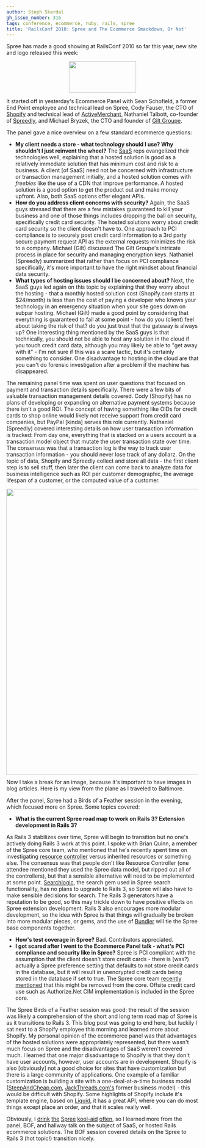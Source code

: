 ```yaml
---
author: Steph Skardal
gh_issue_number: 316
tags: conference, ecommerce, ruby, rails, spree
title: 'RailsConf 2010: Spree and The Ecommerce Smackdown, Or Not'
---
```


Spree has made a good showing at RailsConf 2010 so far this year, new site and logo released this week:

<a href="http://spreecommerce.com/"><img alt="" border="0" id="BLOGGER_PHOTO_ID_5480830761567477442" src="/blog/2010/06/09/railsconf-2010-ecommerce-smackdown/image-0.png" style="display:block; margin:0px auto 10px; text-align:center;cursor:pointer; cursor:hand;width: 176px; height: 82px;"/></a>

It started off in yesterday's Ecommerce Panel with Sean Schofield, a former End Point employee and technical lead on Spree, Cody Fauser, the CTO of [Shopify](http://www.shopify.com/) and technical lead of [ActiveMerchant](http://www.activemerchant.org/), Nathaniel Talbott, co-founder of [Spreedly](https://spreedly.com/), and Michael Bryzek, the CTO and founder of [Gilt Groupe](http://www.gilt.com/).

The panel gave a nice overview on a few standard ecommerce questions:

- **My client needs a store - what technology should I use? Why shouldn't I just reinvent the wheel?**
The [SaaS](http://en.wikipedia.org/wiki/Software_as_a_service) reps evangelized their technologies well, explaining that a hosted solution is good as a relatively immediate solution that has minimum cost and risk to a business. A client [of SaaS] need not be concerned with infrastructure or transaction management initially, and a hosted solution comes with *freebies* like the use of a CDN that improve performance. A hosted solution is a good option to get the product out and make money upfront. Also, both SaaS options offer elegant APIs.
- **How do you address client concerns with security?**
Again, the SaaS guys stressed that there are a few mistakes guaranteed to kill your business and one of those things includes dropping the ball on security, specifically credit card security. The hosted solutions worry about credit card security so the client doesn't have to. One approach to PCI compliance is to securely post credit card information to a 3rd party secure payment request API as the external requests minimizes the risk to a company. Michael (Gilt) discussed The Gilt Groupe's intricate process in place for security and managing encryption keys. Nathaniel (Spreedly) summarized that rather than focus on PCI compliance specifically, it's more important to have the right mindset about financial data security.
- **What types of hosting issues should I be concerned about?**
Next, the SaaS guys led again on this topic by explaining that they worry about the hosting - that a monthly hosted solution cost (Shopify.com starts at $24/month) is less than the cost of paying a developer who knows your technology in an emergency situation when your site goes down on subpar hosting. Michael (Gilt) made a good point by considering that everything is guaranteed to fail at some point - how do you (client) feel about taking the risk of that? do you just trust that the gateway is always up? One interesting thing mentioned by the SaaS guys is that technically, you should not be able to host any solution in the cloud if you touch credit card data, although you may likely be able to "get away with it" - I'm not sure if this was a scare tactic, but it's certainly something to consider. One disadvantage to hosting in the cloud are that you can't do forensic investigation after a problem if the machine has disappeared.

The remaining panel time was spent on user questions that focused on payment and transaction details specifically. There were a few bits of valuable transaction management details covered. Cody (Shopify) has no plans of developing or expanding on alternative payment systems because there isn't a good ROI. The concept of having something like OIDs for credit cards to shop online would likely not receive support from credit card companies, but PayPal [kinda] serves this role currently. Nathaniel (Spreedly) covered interesting details on how user transaction information is tracked: From day one, everything that is stacked on a users account is a transaction model object that mutate the user transaction state over time. The consensus was that a transaction log is the way to track user transaction information - you should never lose track of any dollarz. On the topic of data, Shopify and Spreedly collect and store all data - the first client step is to sell stuff, then later the client can come back to analyze data for business intelligence such as ROI per customer demographic, the average lifespan of a customer, or the computed value of a customer.

<img alt="" border="0" id="BLOGGER_PHOTO_ID_5480830768195378674" src="/blog/2010/06/09/railsconf-2010-ecommerce-smackdown/image-0.jpeg" style="display:block; margin:0px auto 10px; text-align:center;cursor:pointer; cursor:hand;width: 750px;"/>
Now I take a break for an image, because it's important to have images in blog articles. Here is my view from the plane as I traveled to Baltimore.

After the panel, Spree had a Birds of a Feather session in the evening, which focused more on Spree. Some topics covered:

- **What is the current Spree road map to work on Rails 3? Extension development in Rails 3?**

As Rails 3 stabilizes over time, Spree will begin to transition but no one's actively doing Rails 3 work at this point. I spoke with Brian Quinn, a member of the Spree core team, who mentioned that he's recently spent time on investigating [resource controller](http://github.com/jamesgolick/resource_controller) versus inherited resources or something else. The consensus was that people don't like Resource Controller (one attendee mentioned they used the Spree data model, but ripped out all of the controllers), but that a sensible alternative will need to be implemented at some point. [Searchlogic](http://github.com/binarylogic/searchlogic), the search gem used in Spree search functionality, has no plans to upgrade to Rails 3, so Spree will also have to make sensible decisions for search. The Rails 3 generators have a reputation to be good, so this may trickle down to have positive effects on Spree extension development. Rails 3 also encourages more modular development, so the idea with Spree is that things will gradually be broken into more modular pieces, or gems, and the use of [Bundler](http://github.com/carlhuda/bundler) will tie the Spree base components together.
- **How's test coverage in Spree?**
Bad. Contributors appreciated.
- **I got scared after I went to the Ecommerce Panel talk - what's PCI compliance and security like in Spree?**
Spree is PCI compliant with the assumption that the client doesn't store credit cards - there is (was?) actually a Spree preference setting that defaults to not store credit cards in the database, but it will result in unencrypted credit cards being stored in the database if set to true. The Spree core team [recently mentioned](http://groups.google.com/group/spree-user/browse_thread/thread/17e5e9d797bae24d/dff448f6dfa0fee6?lnk=gst&q=PCI#dff448f6dfa0fee6) that this might be removed from the core. Offsite credit card use such as Authorize.Net CIM implementation is included in the Spree core.

The Spree Birds of a Feather session was good: the result of the session was likely a comprehension of the short and long term road map of Spree is as it transitions to Rails 3. This blog post was going to end here, but luckily I sat next to a Shopify employee this morning and learned more about Shopify. My personal opinion of the ecommerce panel was that advantages of the hosted solutions were appropriately represented, but there wasn't much focus on Spree and the disadvantages of SaaS weren't covered much. I learned that one major disadvantage to Shopify is that they don't have user accounts, however, user accounts are in development. Shopify is also [obviously] not a good choice for sites that have customization but there is a large community of applications. One example of a familiar customization is building a site with a one-deal-at-a-time business model ([SteepAndCheap.com](http://www.steepandcheap.com/), [JackThreads.com's](http://www.jackthreads.com/) former business model) - this would be difficult with Shopify. Some highlights of Shopify include it's template engine, based on [Liquid](http://www.liquidmarkup.org/), it has a great API, where you can do most things except place an order, and that it scales really well.

Obviously, I [drink](http://blog.endpoint.com/2010/05/spree-multi-store-architecture.html) [the](http://blog.endpoint.com/2010/03/spree-software-development.html) [Spree](http://blog.endpoint.com/2010/01/rails-ecommerce-spree-hooks-tutorial.html) [kool-aid](http://blog.endpoint.com/2010/03/spree-heroku-development-environment.html) [often](http://blog.endpoint.com/2010/06/spree-vs-magento-feature-list.html), so I learned more from the panel, BOF, and hallway talk on the subject of SaaS, or hosted Rails ecommerce solutions. The BOF session covered details on the Spree to Rails 3 (hot topic!) transition nicely.
